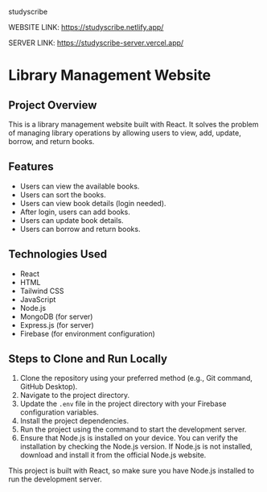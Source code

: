 studyscribe

WEBSITE LINK: https://studyscribe.netlify.app/

SERVER LINK: https://studyscribe-server.vercel.app/

# Library Management Website

## Project Overview

This is a library management website built with React. It solves the problem of managing library operations by allowing users to view, add, update, borrow, and return books.

## Features

- Users can view the available books.
- Users can sort the books.
- Users can view book details (login needed).
- After login, users can add books.
- Users can update book details.
- Users can borrow and return books.

## Technologies Used

- React
- HTML
- Tailwind CSS
- JavaScript
- Node.js
- MongoDB (for server)
- Express.js (for server)
- Firebase (for environment configuration)

## Steps to Clone and Run Locally

1. Clone the repository using your preferred method (e.g., Git command, GitHub Desktop).
2. Navigate to the project directory.
3. Update the `.env` file in the project directory with your Firebase configuration variables.
4. Install the project dependencies.
5. Run the project using the command to start the development server.
6. Ensure that Node.js is installed on your device. You can verify the installation by checking the Node.js version. If Node.js is not installed, download and install it from the official Node.js website.

This project is built with React, so make sure you have Node.js installed to run the development server.
